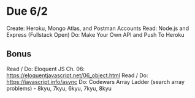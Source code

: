 # Due 6/2
Create: Heroku, Mongo Atlas, and Postman Accounts
Read: Node.js and Express (Fullstack Open)
Do: Make Your Own API and Push To Heroku

## Bonus
Read / Do: Eloquent JS Ch. 06: https://eloquentjavascript.net/06_object.html
Read / Do: https://javascript.info/async
Do: Codewars Array Ladder (search array problems) - 8kyu, 7kyu, 6kyu, 7kyu, 8kyu  